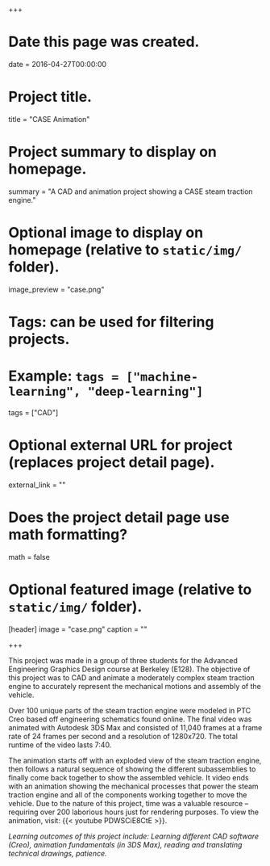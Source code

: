 +++
# Date this page was created.
date = 2016-04-27T00:00:00

# Project title.
title = "CASE Animation"

# Project summary to display on homepage.
summary = "A CAD and animation project showing a CASE steam traction engine."

# Optional image to display on homepage (relative to `static/img/` folder).
image_preview = "case.png"

# Tags: can be used for filtering projects.
# Example: `tags = ["machine-learning", "deep-learning"]`
tags = ["CAD"]

# Optional external URL for project (replaces project detail page).
external_link = ""

# Does the project detail page use math formatting?
math = false

# Optional featured image (relative to `static/img/` folder).
[header]
image = "case.png"
caption = ""

+++

This project was made in a group of three students for the Advanced Engineering Graphics Design course at Berkeley (E128). The objective of this project was to CAD and animate a moderately complex steam traction engine to accurately represent the mechanical motions and assembly of the vehicle.

Over 100 unique parts of the steam traction engine were modeled in PTC Creo based off engineering schematics found online. The final video was animated with Autodesk 3DS Max and consisted of 11,040 frames at a frame rate of 24 frames per second and a resolution of 1280x720. The total runtime of the video lasts 7:40.

The animation starts off with an exploded view of the steam traction engine, then follows a natural sequence of showing the different subassemblies to finally come back together to show the assembled vehicle. It video ends with an animation showing the mechanical processes that power the steam traction engine and all of the components working together to move the vehicle. Due to the nature of this project, time was a valuable resource – requiring over 200 laborious hours just for rendering purposes. To view the animation, visit: {{< youtube PDWSCiE8CtE >}}.

*Learning outcomes of this project include: Learning different CAD software (Creo), animation fundamentals (in 3DS Max), reading and translating technical drawings, patience.*
